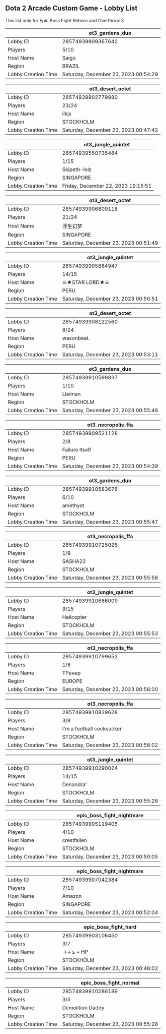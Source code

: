 ## Dota 2 Arcade Custom Game - Lobby List

This list only for Epic Boss Fight Reborn and Overthrow 3

|  | ot3_gardens_duo |
| ------ | ------ |
| Lobby ID | 28574939909367642 |
| Players | 5/10 |
| Host Name | Saigo |
| Region | BRAZIL |
| Lobby Creation Time | Saturday, December 23, 2023 00:54:29 |


|  | ot3_desert_octet |
| ------ | ------ |
| Lobby ID | 28574939902779880 |
| Players | 23/24 |
| Host Name | ilkjs |
| Region | STOCKHOLM |
| Lobby Creation Time | Saturday, December 23, 2023 00:47:42 |


|  | ot3_jungle_quintet |
| ------ | ------ |
| Lobby ID | 28574939550735484 |
| Players | 1/15 |
| Host Name | Skipeth-lolz |
| Region | SINGAPORE |
| Lobby Creation Time | Friday, December 22, 2023 19:15:51 |


|  | ot3_desert_octet |
| ------ | ------ |
| Lobby ID | 28574939906809118 |
| Players | 21/24 |
| Host Name | 浮生幻梦 |
| Region | SINGAPORE |
| Lobby Creation Time | Saturday, December 23, 2023 00:51:49 |


|  | ot3_jungle_quintet |
| ------ | ------ |
| Lobby ID | 28574939905864947 |
| Players | 14/15 |
| Host Name | ☠★STAR LORD★☠ |
| Region | PERU |
| Lobby Creation Time | Saturday, December 23, 2023 00:50:51 |


|  | ot3_desert_octet |
| ------ | ------ |
| Lobby ID | 28574939908122560 |
| Players | 8/24 |
| Host Name | wasonbeat. |
| Region | PERU |
| Lobby Creation Time | Saturday, December 23, 2023 00:53:11 |


|  | ot3_gardens_duo |
| ------ | ------ |
| Lobby ID | 28574939910599837 |
| Players | 1/10 |
| Host Name | Lleiman |
| Region | STOCKHOLM |
| Lobby Creation Time | Saturday, December 23, 2023 00:55:48 |


|  | ot3_necropolis_ffa |
| ------ | ------ |
| Lobby ID | 28574939909521128 |
| Players | 2/8 |
| Host Name | Failure Itself |
| Region | PERU |
| Lobby Creation Time | Saturday, December 23, 2023 00:54:39 |


|  | ot3_gardens_duo |
| ------ | ------ |
| Lobby ID | 28574939910583676 |
| Players | 6/10 |
| Host Name | amethyst |
| Region | STOCKHOLM |
| Lobby Creation Time | Saturday, December 23, 2023 00:55:47 |


|  | ot3_necropolis_ffa |
| ------ | ------ |
| Lobby ID | 28574939910725026 |
| Players | 1/8 |
| Host Name | SASHA22 |
| Region | STOCKHOLM |
| Lobby Creation Time | Saturday, December 23, 2023 00:55:56 |


|  | ot3_jungle_quintet |
| ------ | ------ |
| Lobby ID | 28574939910686009 |
| Players | 9/15 |
| Host Name | Helicopter |
| Region | STOCKHOLM |
| Lobby Creation Time | Saturday, December 23, 2023 00:55:53 |


|  | ot3_necropolis_ffa |
| ------ | ------ |
| Lobby ID | 28574939910799652 |
| Players | 1/8 |
| Host Name | ТРенер |
| Region | EUROPE |
| Lobby Creation Time | Saturday, December 23, 2023 00:56:00 |


|  | ot3_necropolis_ffa |
| ------ | ------ |
| Lobby ID | 28574939910829628 |
| Players | 3/8 |
| Host Name | I'm a football cocksucker |
| Region | STOCKHOLM |
| Lobby Creation Time | Saturday, December 23, 2023 00:56:02 |


|  | ot3_jungle_quintet |
| ------ | ------ |
| Lobby ID | 28574939910290024 |
| Players | 14/15 |
| Host Name | Denandra' |
| Region | STOCKHOLM |
| Lobby Creation Time | Saturday, December 23, 2023 00:55:28 |


|  | epic_boss_fight_nightmare |
| ------ | ------ |
| Lobby ID | 28574939905119405 |
| Players | 4/10 |
| Host Name | crestfallen |
| Region | STOCKHOLM |
| Lobby Creation Time | Saturday, December 23, 2023 00:50:05 |


|  | epic_boss_fight_nightmare |
| ------ | ------ |
| Lobby ID | 28574939907042384 |
| Players | 7/10 |
| Host Name | Amazon |
| Region | SINGAPORE |
| Lobby Creation Time | Saturday, December 23, 2023 00:52:04 |


|  | epic_boss_fight_hard |
| ------ | ------ |
| Lobby ID | 28574939903106450 |
| Players | 3/7 |
| Host Name | →↓↘ + HP |
| Region | STOCKHOLM |
| Lobby Creation Time | Saturday, December 23, 2023 00:48:02 |


|  | epic_boss_fight_normal |
| ------ | ------ |
| Lobby ID | 28574939910286189 |
| Players | 3/5 |
| Host Name | Demolition Daddy |
| Region | STOCKHOLM |
| Lobby Creation Time | Saturday, December 23, 2023 00:55:28 |


